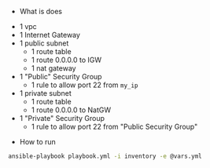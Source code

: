 * What is does
- 1 vpc
- 1 Internet Gateway
- 1 public subnet
  - 1 route table
  - 1 route 0.0.0.0 to IGW
  - 1 nat gateway
- 1 "Public" Security Group
  - 1 rule to allow port 22 from `my_ip`
- 1 private subnet
  - 1 route table
  - 1 route 0.0.0.0 to NatGW
- 1 "Private" Security Group
  - 1 rule to allow port 22 from "Public Security Group"

* How to run

```bash
ansible-playbook playbook.yml -i inventory -e @vars.yml
```
